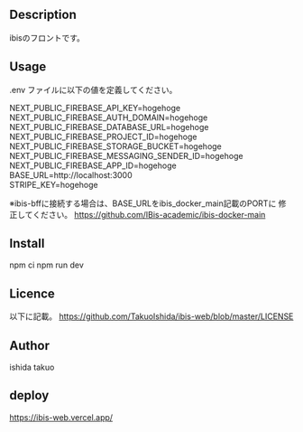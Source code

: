 ## Description
ibisのフロントです。

## Usage
.env ファイルに以下の値を定義してください。

NEXT_PUBLIC_FIREBASE_API_KEY=hogehoge  
NEXT_PUBLIC_FIREBASE_AUTH_DOMAIN=hogehoge  
NEXT_PUBLIC_FIREBASE_DATABASE_URL=hogehoge  
NEXT_PUBLIC_FIREBASE_PROJECT_ID=hogehoge  
NEXT_PUBLIC_FIREBASE_STORAGE_BUCKET=hogehoge  
NEXT_PUBLIC_FIREBASE_MESSAGING_SENDER_ID=hogehoge  
NEXT_PUBLIC_FIREBASE_APP_ID=hogehoge  
BASE_URL=http://localhost:3000  
STRIPE_KEY=hogehoge  

※ibis-bffに接続する場合は、BASE_URLをibis_docker_main記載のPORTに
修正してください。
https://github.com/IBis-academic/ibis-docker-main

## Install
npm ci
npm run dev

## Licence
以下に記載。
https://github.com/TakuoIshida/ibis-web/blob/master/LICENSE
## Author
ishida takuo

## deploy
https://ibis-web.vercel.app/
